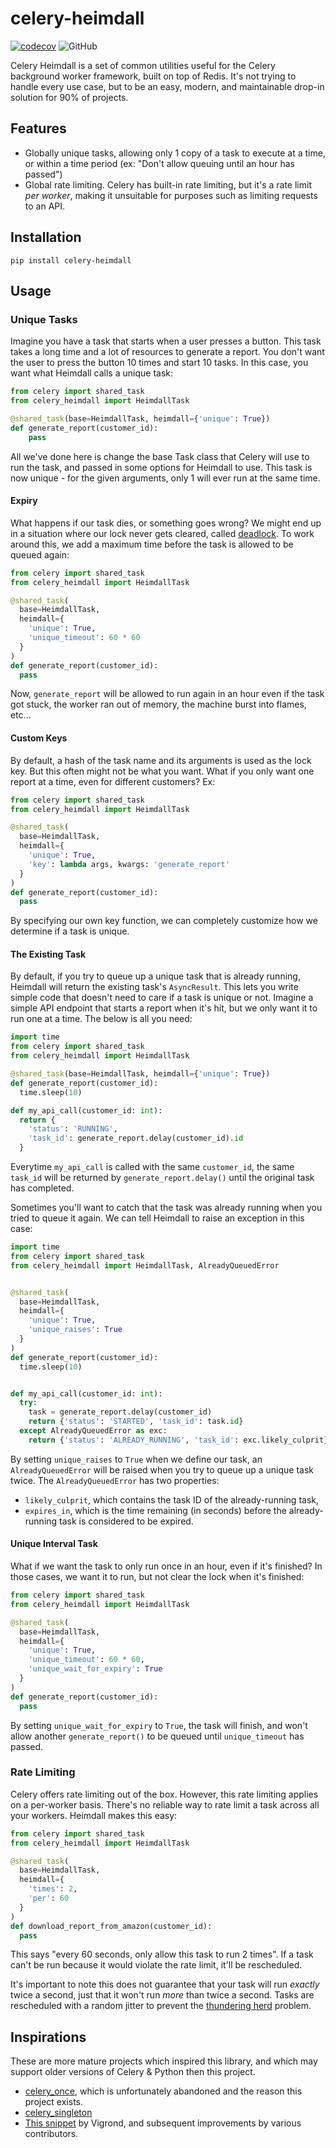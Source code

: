 # celery-heimdall

[![codecov](https://codecov.io/gh/TkTech/celery-heimdall/branch/main/graph/badge.svg?token=1A2CVHQ25Q)](https://codecov.io/gh/TkTech/celery-heimdall)
![GitHub](https://img.shields.io/github/license/tktech/celery-heimdall)

Celery Heimdall is a set of common utilities useful for the Celery background
worker framework, built on top of Redis. It's not trying to handle every use
case, but to be an easy, modern, and maintainable drop-in solution for 90% of
projects.

## Features

- Globally unique tasks, allowing only 1 copy of a task to execute at a time, or
  within a time period (ex: "Don't allow queuing until an hour has passed")
- Global rate limiting. Celery has built-in rate limiting, but it's a rate limit
  _per worker_, making it unsuitable for purposes such as limiting requests to
  an API.

## Installation

`pip install celery-heimdall`

## Usage

### Unique Tasks

Imagine you have a task that starts when a user presses a button. This task
takes a long time and a lot of resources to generate a report. You don't want
the user to press the button 10 times and start 10 tasks. In this case, you
want what Heimdall calls a unique task:

```python
from celery import shared_task
from celery_heimdall import HeimdallTask

@shared_task(base=HeimdallTask, heimdall={'unique': True})
def generate_report(customer_id):
    pass
```

All we've done here is change the base Task class that Celery will use to run
the task, and passed in some options for Heimdall to use. This task is now
unique - for the given arguments, only 1 will ever run at the same time.

#### Expiry

What happens if our task dies, or something goes wrong? We might end up in a
situation where our lock never gets cleared, called [deadlock][]. To work around
this, we add a maximum time before the task is allowed to be queued again:


```python
from celery import shared_task
from celery_heimdall import HeimdallTask

@shared_task(
  base=HeimdallTask,
  heimdall={
    'unique': True,
    'unique_timeout': 60 * 60
  }
)
def generate_report(customer_id):
  pass
```

Now, `generate_report` will be allowed to run again in an hour even if the
task got stuck, the worker ran out of memory, the machine burst into flames,
etc...

#### Custom Keys

By default, a hash of the task name and its arguments is used as the lock key.
But this often might not be what you want. What if you only want one report at
a time, even for different customers? Ex:

```python
from celery import shared_task
from celery_heimdall import HeimdallTask

@shared_task(
  base=HeimdallTask,
  heimdall={
    'unique': True,
    'key': lambda args, kwargs: 'generate_report'
  }
)
def generate_report(customer_id):
  pass
```
By specifying our own key function, we can completely customize how we determine
if a task is unique.

#### The Existing Task

By default, if you try to queue up a unique task that is already running,
Heimdall will return the existing task's `AsyncResult`. This lets you write
simple code that doesn't need to care if a task is unique or not. Imagine a
simple API endpoint that starts a report when it's hit, but we only want it
to run one at a time. The below is all you need:

```python
import time
from celery import shared_task
from celery_heimdall import HeimdallTask

@shared_task(base=HeimdallTask, heimdall={'unique': True})
def generate_report(customer_id):
  time.sleep(10)

def my_api_call(customer_id: int):
  return {
    'status': 'RUNNING',
    'task_id': generate_report.delay(customer_id).id
  }
```

Everytime `my_api_call` is called with the same `customer_id`, the same
`task_id` will be returned by `generate_report.delay()` until the original task
has completed.

Sometimes you'll want to catch that the task was already running when you tried
to queue it again. We can tell Heimdall to raise an exception in this case:

```python
import time
from celery import shared_task
from celery_heimdall import HeimdallTask, AlreadyQueuedError


@shared_task(
  base=HeimdallTask,
  heimdall={
    'unique': True,
    'unique_raises': True
  }
)
def generate_report(customer_id):
  time.sleep(10)


def my_api_call(customer_id: int):
  try:
    task = generate_report.delay(customer_id)
    return {'status': 'STARTED', 'task_id': task.id}
  except AlreadyQueuedError as exc:
    return {'status': 'ALREADY_RUNNING', 'task_id': exc.likely_culprit}
```

By setting `unique_raises` to `True` when we define our task, an
`AlreadyQueuedError` will be raised when you try to queue up a unique task
twice. The `AlreadyQueuedError` has two properties:

- `likely_culprit`, which contains the task ID of the already-running task,
- `expires_in`, which is the time remaining (in seconds) before the 
  already-running task is considered to be expired.

#### Unique Interval Task

What if we want the task to only run once in an hour, even if it's finished?
In those cases, we want it to run, but not clear the lock when it's finished:

```python
from celery import shared_task
from celery_heimdall import HeimdallTask

@shared_task(
  base=HeimdallTask,
  heimdall={
    'unique': True,
    'unique_timeout': 60 * 60,
    'unique_wait_for_expiry': True
  }
)
def generate_report(customer_id):
  pass
```

By setting `unique_wait_for_expiry` to `True`, the task will finish, and won't
allow another `generate_report()` to be queued until `unique_timeout` has
passed.

### Rate Limiting

Celery offers rate limiting out of the box. However, this rate limiting applies
on a per-worker basis. There's no reliable way to rate limit a task across all
your workers. Heimdall makes this easy:

```python
from celery import shared_task
from celery_heimdall import HeimdallTask

@shared_task(
  base=HeimdallTask,
  heimdall={
    'times': 2,
    'per': 60
  }
)
def download_report_from_amazon(customer_id):
  pass
```

This says "every 60 seconds, only allow this task to run 2 times". If a task
can't be run because it would violate the rate limit, it'll be rescheduled.

It's important to note this does not guarantee that your task will run _exactly_
twice a second, just that it won't run _more_ than twice a second. Tasks are
rescheduled with a random jitter to prevent the [thundering herd][] problem.


## Inspirations

These are more mature projects which inspired this library, and which may
support older versions of Celery & Python then this project.

- [celery_once][], which is unfortunately abandoned and the reason this project
  exists.
- [celery_singleton][]
- [This snippet][snip] by Vigrond, and subsequent improvements by various
  contributors.


[celery_once]: https://github.com/cameronmaske/celery-once
[celery_singleton]: https://github.com/steinitzu/celery-singleton
[deadlock]: https://en.wikipedia.org/wiki/Deadlock
[thundering herd]: https://en.wikipedia.org/wiki/Thundering_herd_problem
[snip]: https://gist.github.com/Vigrond/2bbea9be6413415e5479998e79a1b11a